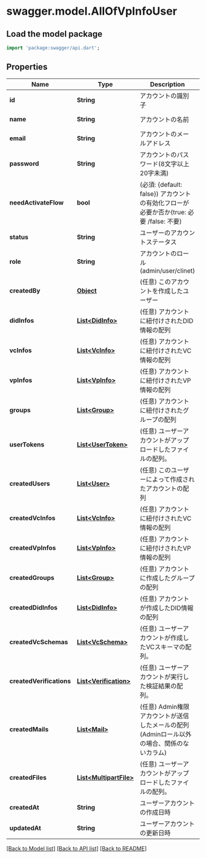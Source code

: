 # swagger.model.AllOfVpInfoUser

## Load the model package
```dart
import 'package:swagger/api.dart';
```

## Properties
Name | Type | Description | Notes
------------ | ------------- | ------------- | -------------
**id** | **String** | アカウントの識別子 | [default to null]
**name** | **String** | アカウントの名前 | [default to null]
**email** | **String** | アカウントのメールアドレス | [default to null]
**password** | **String** | アカウントのパスワード(8文字以上20字未満) | [default to null]
**needActivateFlow** | **bool** | (必須: {default: false}) アカウントの有効化フローが必要か否か(true: 必要 /false: 不要) | [default to null]
**status** | **String** | ユーザーのアカウントステータス | [default to null]
**role** | **String** | アカウントのロール(admin/user/clinet) | [default to null]
**createdBy** | [**Object**](Object.md) | (任意) このアカウントを作成したユーザー | [optional] [default to null]
**didInfos** | [**List&lt;DidInfo&gt;**](DidInfo.md) | (任意) アカウントに紐付けされたDID情報の配列 | [optional] [default to []]
**vcInfos** | [**List&lt;VcInfo&gt;**](VcInfo.md) | (任意) アカウントに紐付けされたVC情報の配列 | [optional] [default to []]
**vpInfos** | [**List&lt;VpInfo&gt;**](VpInfo.md) | (任意) アカウントに紐付けされたVP情報の配列 | [optional] [default to []]
**groups** | [**List&lt;Group&gt;**](Group.md) | (任意) アカウントに紐付けされたグループの配列 | [optional] [default to []]
**userTokens** | [**List&lt;UserToken&gt;**](UserToken.md) | (任意) ユーザーアカウントがアップロードしたファイルの配列。 | [default to []]
**createdUsers** | [**List&lt;User&gt;**](User.md) | (任意) このユーザーによって作成されたアカウントの配列 | [optional] [default to []]
**createdVcInfos** | [**List&lt;VcInfo&gt;**](VcInfo.md) | (任意) アカウントに紐付けされたVC情報の配列 | [optional] [default to []]
**createdVpInfos** | [**List&lt;VpInfo&gt;**](VpInfo.md) | (任意) アカウントに紐付けされたVP情報の配列 | [optional] [default to []]
**createdGroups** | [**List&lt;Group&gt;**](Group.md) | (任意) アカウントに作成したグループの配列 | [optional] [default to []]
**createdDidInfos** | [**List&lt;DidInfo&gt;**](DidInfo.md) | (任意) アカウントが作成したDID情報の配列 | [optional] [default to []]
**createdVcSchemas** | [**List&lt;VcSchema&gt;**](VcSchema.md) | (任意) ユーザーアカウントが作成したVCスキーマの配列。 | [default to []]
**createdVerifications** | [**List&lt;Verification&gt;**](Verification.md) | (任意) ユーザーアカウントが実行した検証結果の配列。 | [default to []]
**createdMails** | [**List&lt;Mail&gt;**](Mail.md) | (任意) Admin権限アカウントが送信したメールの配列(Adminロール以外の場合、関係のないカラム) | [optional] [default to []]
**createdFiles** | [**List&lt;MultipartFile&gt;**](MultipartFile.md) | (任意) ユーザーアカウントがアップロードしたファイルの配列。 | [default to []]
**createdAt** | **String** | ユーザーアカウントの作成日時 | [default to null]
**updatedAt** | **String** | ユーザーアカウントの更新日時 | [default to null]

[[Back to Model list]](../README.md#documentation-for-models) [[Back to API list]](../README.md#documentation-for-api-endpoints) [[Back to README]](../README.md)

